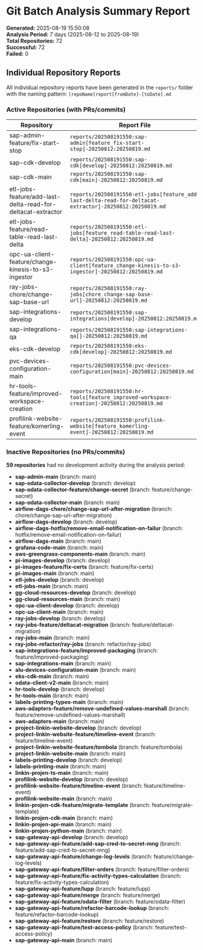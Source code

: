 # Git Batch Analysis Summary Report

**Generated:** 2025-08-19 15:50:08  
**Analysis Period:** 7 days (2025-08-12 to 2025-08-19)  
**Total Repositories:** 72  
**Successful:** 72  
**Failed:** 0

## Individual Repository Reports

All individual repository reports have been generated in the `reports/` folder with the naming pattern: `[repoName]report[fromDate]-[toDate].md`



### Active Repositories (with PRs/commits)

| Repository                                                  | Report File                                                                                              | PRs | Commits | Branch                                             |
| ----------------------------------------------------------- | -------------------------------------------------------------------------------------------------------- | --: | ------: | -------------------------------------------------- |
| sap-admin-feature/fix-start-stop                            | `reports/202508191550:sap-admin[feature_fix-start-stop]-20250812:20250819.md`                            | 0   | 5       | feature/fix-start-stop                             |
| sap-cdk-develop                                             | `reports/202508191550:sap-cdk[develop]-20250812:20250819.md`                                             | 1   | 6       | develop                                            |
| sap-cdk-main                                                | `reports/202508191550:sap-cdk[main]-20250812:20250819.md`                                                | 0   | 2       | main                                               |
| etl-jobs-feature/add-last-delta-read-for-deltacat-extractor | `reports/202508191550:etl-jobs[feature_add-last-delta-read-for-deltacat-extractor]-20250812:20250819.md` | 0   | 1       | feature/add-last-delta-read-for-deltacat-extractor |
| etl-jobs-feature/read-table-read-last-delta                 | `reports/202508191550:etl-jobs[feature_read-table-read-last-delta]-20250812:20250819.md`                 | 0   | 1       | feature/read-table-read-last-delta                 |
| opc-ua-client-feature/change-kinesis-to-s3-ingestor         | `reports/202508191550:opc-ua-client[feature_change-kinesis-to-s3-ingestor]-20250812:20250819.md`         | 0   | 3       | feature/change-kinesis-to-s3-ingestor              |
| ray-jobs-chore/change-sap-base-url                          | `reports/202508191550:ray-jobs[chore_change-sap-base-url]-20250812:20250819.md`                          | 1   | 3       | chore/change-sap-base-url                          |
| sap-integrations-develop                                    | `reports/202508191550:sap-integrations[develop]-20250812:20250819.md`                                    | 2   | 8       | develop                                            |
| sap-integrations-qa                                         | `reports/202508191550:sap-integrations-qa[]-20250812:20250819.md`                                        | 2   | 8       | qa                                                 |
| eks-cdk-develop                                             | `reports/202508191550:eks-cdk[develop]-20250812:20250819.md`                                             | 1   | 4       | develop                                            |
| pvc-devices-configuration-main                              | `reports/202508191550:pvc-devices-configuration[main]-20250812:20250819.md`                              | 1   | 2       | main                                               |
| hr-tools-feature/improved-workspace-creation                | `reports/202508191550:hr-tools[feature_improved-workspace-creation]-20250812:20250819.md`                | 0   | 3       | feature/improved-workspace-creation                |
| profilink-website-feature/komerling-event                   | `reports/202508191550:profilink-website[feature_komerling-event]-20250812:20250819.md`                   | 0   | 33      | feature/komerling-event                            |

### Inactive Repositories (no PRs/commits)

**59 repositories** had no development activity during the analysis period:

- **sap-admin-main** (branch: main)
- **sap-odata-collector-develop** (branch: develop)
- **sap-odata-collector-feature/change-secret** (branch: feature/change-secret)
- **sap-odata-collector-main** (branch: main)
- **airflow-dags-chore/change-sap-url-after-migration** (branch: chore/change-sap-url-after-migration)
- **airflow-dags-develop** (branch: develop)
- **airflow-dags-hotfix/remove-email-notification-on-failur** (branch: hotfix/remove-email-notification-on-failur)
- **airflow-dags-main** (branch: main)
- **grafana-code-main** (branch: main)
- **aws-greengrass-components-main** (branch: main)
- **pi-images-develop** (branch: develop)
- **pi-images-feature/fix-certs** (branch: feature/fix-certs)
- **pi-images-main** (branch: main)
- **etl-jobs-develop** (branch: develop)
- **etl-jobs-main** (branch: main)
- **gg-cloud-resources-develop** (branch: develop)
- **gg-cloud-resources-main** (branch: main)
- **opc-ua-client-develop** (branch: develop)
- **opc-ua-client-main** (branch: main)
- **ray-jobs-develop** (branch: develop)
- **ray-jobs-feature/deltacat-migration** (branch: feature/deltacat-migration)
- **ray-jobs-main** (branch: main)
- **ray-jobs-refactor/ray-jobs** (branch: refactor/ray-jobs)
- **sap-integrations-feature/improved-packaging** (branch: feature/improved-packaging)
- **sap-integrations-main** (branch: main)
- **alu-devices-configuration-main** (branch: main)
- **eks-cdk-main** (branch: main)
- **odata-client-v2-main** (branch: main)
- **hr-tools-develop** (branch: develop)
- **hr-tools-main** (branch: main)
- **labels-printing-types-main** (branch: main)
- **aws-adapters-feature/remove-undefined-values-marshall** (branch: feature/remove-undefined-values-marshall)
- **aws-adapters-main** (branch: main)
- **project-linkin-website-develop** (branch: develop)
- **project-linkin-website-feature/timeline-event** (branch: feature/timeline-event)
- **project-linkin-website-feature/tombola** (branch: feature/tombola)
- **project-linkin-website-main** (branch: main)
- **labels-printing-develop** (branch: develop)
- **labels-printing-main** (branch: main)
- **linkin-projen-ts-main** (branch: main)
- **profilink-website-develop** (branch: develop)
- **profilink-website-feature/timeline-event** (branch: feature/timeline-event)
- **profilink-website-main** (branch: main)
- **linkin-projen-cdk-feature/migrate-template** (branch: feature/migrate-template)
- **linkin-projen-cdk-main** (branch: main)
- **linkin-projen-api-main** (branch: main)
- **linkin-projen-python-main** (branch: main)
- **sap-gateway-api-develop** (branch: develop)
- **sap-gateway-api-feature/add-sap-cred-to-secret-mng** (branch: feature/add-sap-cred-to-secret-mng)
- **sap-gateway-api-feature/change-log-levels** (branch: feature/change-log-levels)
- **sap-gateway-api-feature/filter-orders** (branch: feature/filter-orders)
- **sap-gateway-api-feature/fix-activity-types-calculation** (branch: feature/fix-activity-types-calculation)
- **sap-gateway-api-feature/lupp** (branch: feature/lupp)
- **sap-gateway-api-feature/merge** (branch: feature/merge)
- **sap-gateway-api-feature/odata-filter** (branch: feature/odata-filter)
- **sap-gateway-api-feature/refactor-barcode-lookup** (branch: feature/refactor-barcode-lookup)
- **sap-gateway-api-feature/restore** (branch: feature/restore)
- **sap-gateway-api-feature/test-access-policy** (branch: feature/test-access-policy)
- **sap-gateway-api-main** (branch: main)
